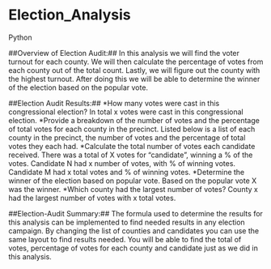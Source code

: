 # Election_Analysis
Python

##Overview of Election Audit:##
In this analysis we will find the voter turnout for each county. We will then calculate the percentage of votes from each county out of the total count. Lastly, we will figure out the county with the highest turnout. After doing this we will be able to determine the winner of the election based on the popular vote.

##Election Audit Results:##
*How many votes were cast in this congressional election?
In total x votes were cast in this congressional election.
*Provide a breakdown of the number of votes and the percentage of total votes for each county in the precinct.
Listed below is a list of each county in the precinct, the number of votes and the percentage of total votes they each had.
*Calculate the total number of votes each candidate received.
There was a total of X votes for “candidate”, winning a % of the votes. Candidate N had x number of votes, with % of winning votes. Candidate M had x total votes and % of winning votes.
*Determine the winner of the election based on popular vote.
Based on the popular vote X was the winner.
*Which county had the largest number of votes?
County x had the largest number of votes with x total votes.

##Election-Audit Summary:##
The formula used to determine the results for this analysis can be implemented to find needed results in any election campaign. By changing the list of counties and candidates you can use the same layout to find results needed. You will be able to find the total of votes, percentage of votes for each county and candidate just as we did in this analysis.
